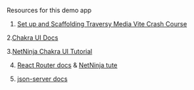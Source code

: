 Resources for this demo app

1. [Set up and Scaffolding Traversy Media Vite Crash Course](https://www.youtube.com/watch?v=89NJdbYTgJ8) 

2.[Chakra UI Docs](https://chakra-ui.com/getting-started)

3.[NetNinja Chakra UI Tutorial](https://www.youtube.com/playlist?list=PL4cUxeGkcC9hcnIeryurNMMcGBHp7AYlP)

4. [React Router docs]( https://reactrouter.com/en/main/start/overview) & [NetNinja tute](https://www.youtube.com/watch?v=OMQ2QARHPo0&list=PL4cUxeGkcC9iVKmtNuCeIswnQ97in2GGf&index=1&t=0s)

5. [json-server docs](https://www.npmjs.com/package/json-server)